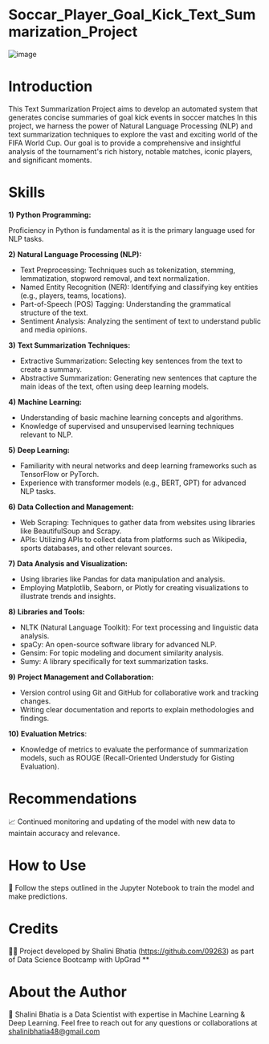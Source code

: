 # Soccar_Player_Goal_Kick_Text_Summarization_Project


![image](https://github.com/09263/Soccar_Player_Goal_Kick_Text_Summarization_Project/assets/145003524/e8abf0ff-5a85-4599-8f64-2e63d09c8c1b)

# **Introduction**

This Text Summarization Project aims to develop an automated system that generates concise summaries of goal kick events in soccer matches
In this project, we harness the power of Natural Language Processing (NLP) and text summarization techniques to explore the vast and exciting world of the FIFA World Cup. Our goal is to provide a comprehensive and insightful analysis of the tournament's rich history, notable matches, iconic players, and significant moments.

# **Skills**

**1)** **Python Programming:**

Proficiency in Python is fundamental as it is the primary language used for NLP tasks.

**2)** **Natural Language Processing (NLP):**

* Text Preprocessing: Techniques such as tokenization, stemming, lemmatization, stopword removal, and text normalization.
* Named Entity Recognition (NER): Identifying and classifying key entities (e.g., players, teams, locations).
* Part-of-Speech (POS) Tagging: Understanding the grammatical structure of the text.
* Sentiment Analysis: Analyzing the sentiment of text to understand public and media opinions.
  
**3)** **Text Summarization Techniques:**

* Extractive Summarization: Selecting key sentences from the text to create a summary.
* Abstractive Summarization: Generating new sentences that capture the main ideas of the text, often using deep learning models.
  
**4)** **Machine Learning:**

* Understanding of basic machine learning concepts and algorithms.
* Knowledge of supervised and unsupervised learning techniques relevant to NLP.
  
**5)** **Deep Learning:**
* Familiarity with neural networks and deep learning frameworks such as TensorFlow or PyTorch.
* Experience with transformer models (e.g., BERT, GPT) for advanced NLP tasks.
  
**6)** **Data Collection and Management:**
* Web Scraping: Techniques to gather data from websites using libraries like BeautifulSoup and Scrapy.
* APIs: Utilizing APIs to collect data from platforms such as Wikipedia, sports databases, and other relevant sources.
  
**7)** **Data Analysis and Visualization:**

* Using libraries like Pandas for data manipulation and analysis.
* Employing Matplotlib, Seaborn, or Plotly for creating visualizations to illustrate trends and insights.
  
**8)** **Libraries and Tools:**
* NLTK (Natural Language Toolkit): For text processing and linguistic data analysis.
* spaCy: An open-source software library for advanced NLP.
* Gensim: For topic modeling and document similarity analysis.
* Sumy: A library specifically for text summarization tasks.

**9)** **Project Management and Collaboration:**
* Version control using Git and GitHub for collaborative work and tracking changes.
* Writing clear documentation and reports to explain methodologies and findings.
  
**10)** **Evaluation Metrics**:
* Knowledge of metrics to evaluate the performance of summarization models, such as ROUGE (Recall-Oriented Understudy for Gisting Evaluation).

 # **Recommendations**
📈 Continued monitoring and updating of the model with new data to maintain accuracy and relevance.

# **How to Use**
🔧 Follow the steps outlined in the Jupyter Notebook to train the model and make predictions.


# **Credits**
👨‍💻 Project developed by Shalini Bhatia (https://github.com/09263) as part of Data Science Bootcamp with UpGrad **

# **About the Author**
👋 Shalini Bhatia is a Data Scientist with expertise in Machine Learning & Deep Learning. Feel free to reach out for any questions or collaborations at shalinibhatia48@gmail.com
